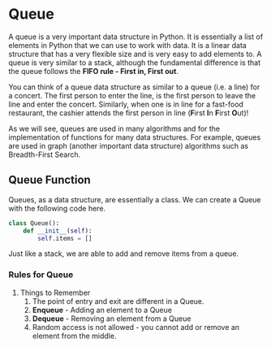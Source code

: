 <!--title={Queue General}-->

# Queue

A queue is a very important data structure in Python. It is essentially a list of elements in Python that we can use to work with data. It is a linear data structure that has a very flexible size and is very easy to add elements to. A queue is very similar to a stack, although the fundamental difference is that the queue follows the **FIFO rule - First in, First out**. 

You can think of a queue data structure as similar to a queue (i.e. a line) for a concert. The first person to enter the line, is the first person to leave the line and enter the concert. Similarly, when one is in line for a fast-food restaurant, the cashier attends the first person in line (**F**irst **I**n **F**irst **O**ut)!   

As we will see, queues are used in many algorithms and for the implementation of functions for many data structures. For example, queues are used in graph (another important data structure) algorithms such as Breadth-First Search.

## Queue Function

Queues, as a data structure, are essentially a class. We can create a Queue with the following code here. 

```Python
class Queue():
    def __init__(self):
        self.items = []
```

Just like a stack, we are able to add and remove items from a queue. 

### Rules for Queue

1. Things to Remember
   1. The point of entry and exit are different in a Queue.
   2. **Enqueue** - Adding an element to a Queue
   3. **Dequeue** - Removing an element from a Queue
   4. Random access is not allowed - you cannot add or remove an element from the middle.

